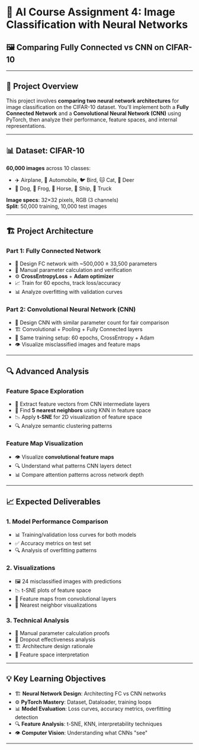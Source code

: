 # 🧠 AI Course Assignment 4: Image Classification with Neural Networks  
## 🖼️ Comparing Fully Connected vs CNN on CIFAR-10

---

## 🎯 Project Overview

This project involves **comparing two neural network architectures** for image classification on the CIFAR-10 dataset. You'll implement both a **Fully Connected Network** and a **Convolutional Neural Network (CNN)** using PyTorch, then analyze their performance, feature spaces, and internal representations.

---

## 📊 Dataset: CIFAR-10

**60,000 images** across 10 classes:
- ✈️ Airplane, 🚗 Automobile, 🐦 Bird, 🐱 Cat, 🦌 Deer  
- 🐶 Dog, 🐸 Frog, 🐴 Horse, 🚢 Ship, 🚚 Truck

**Image specs**: 32×32 pixels, RGB (3 channels)  
**Split**: 50,000 training, 10,000 test images

---

## 🏗️ Project Architecture

### Part 1: Fully Connected Network
- 🔗 Design FC network with ~500,000 ± 33,500 parameters
- 📐 Manual parameter calculation and verification
- ⚙️ **CrossEntropyLoss** + **Adam optimizer**
- 📈 Train for 60 epochs, track loss/accuracy
- 📊 Analyze overfitting with validation curves

### Part 2: Convolutional Neural Network (CNN)
- 🎯 Design CNN with similar parameter count for fair comparison
- 🏗️ Convolutional + Pooling + Fully Connected layers
- 🔁 Same training setup: 60 epochs, CrossEntropy + Adam
- 👁️ Visualize misclassified images and feature maps

---

## 🔍 Advanced Analysis

### Feature Space Exploration
- 🎯 Extract feature vectors from CNN intermediate layers
- 👥 Find **5 nearest neighbors** using KNN in feature space
- 📉 Apply **t-SNE** for 2D visualization of feature space
- 🔍 Analyze semantic clustering patterns

### Feature Map Visualization
- 👁️ Visualize **convolutional feature maps**
- 🔍 Understand what patterns CNN layers detect
- 📊 Compare attention patterns across network depth

---

## 📈 Expected Deliverables

### 1. Model Performance Comparison
- 📊 Training/validation loss curves for both models
- ✅ Accuracy metrics on test set
- 🔍 Analysis of overfitting patterns

### 2. Visualizations
- 🖼️ 24 misclassified images with predictions
- 📉 t-SNE plots of feature space
- 🎨 Feature maps from convolutional layers
- 👥 Nearest neighbor visualizations

### 3. Technical Analysis
- 📐 Manual parameter calculation proofs
- 🔧 Dropout effectiveness analysis
- 🏗️ Architecture design rationale
- 🎯 Feature space interpretation

---

## 💡 Key Learning Objectives

- 🏗️ **Neural Network Design**: Architecting FC vs CNN networks
- ⚙️ **PyTorch Mastery**: Dataset, Dataloader, training loops
- 📊 **Model Evaluation**: Loss curves, accuracy metrics, overfitting detection
- 🔍 **Feature Analysis**: t-SNE, KNN, interpretability techniques
- 👁️ **Computer Vision**: Understanding what CNNs "see"

---
